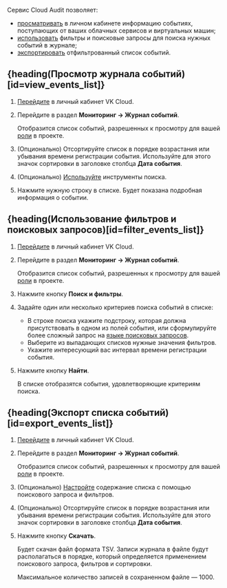 Сервис Cloud Audit позволяет:

- [просматривать](#view_events_list) в личном кабинете информацию событиях, поступающих от ваших облачных сервисов и виртуальных машин;
- [использовать](#filter_events_list) фильтры и поисковые запросы для поиска нужных событий в журнале;
- [экспортировать](#export_events_list) отфильтрованный список событий.

## {heading(Просмотр журнала событий)[id=view_events_list]}

1. [Перейдите](https://msk.cloud.vk.com/app/) в личный кабинет VK Cloud.
1. Перейдите в раздел **Мониторинг → Журнал событий**.

   Отобразится список событий, разрешенных к просмотру для вашей [роли](/ru/tools-for-using-services/account/concepts/rolesandpermissions) в проекте.

1. (Опционально) Отсортируйте список в порядке возрастания или убывания времени регистрации события. Используйте для этого значок сортировки в заголовке столбца **Дата события**.
1. (Опционально) [Используйте](#filter_events_list) инструменты поиска.
1. Нажмите нужную строку в списке. Будет показана подробная информация о событии.

## {heading(Использование фильтров и поисковых запросов)[id=filter_events_list]}

1. [Перейдите](https://msk.cloud.vk.com/app/) в личный кабинет VK Cloud.
1. Перейдите в раздел **Мониторинг → Журнал событий**.

   Отобразится список событий, разрешенных к просмотру для вашей [роли](/ru/tools-for-using-services/account/concepts/rolesandpermissions) в проекте.

1. Нажмите кнопку **Поиск и фильтры**.
1. Задайте один или несколько критериев поиска событий в списке:

   - В строке поиска укажите подстроку, которая должна присутствовать в одном из полей события, или сформулируйте более сложный запрос на [языке поисковых запросов](/ru/monitoring-services/event-log/concepts/search-language).
   - Выберите из выпадающих списков нужные значения фильтров.
   - Укажите интересующий вас интервал времени регистрации события.

1. Нажмите кнопку **Найти**.

   В списке отобразятся события, удовлетворяющие критериям поиска.

## {heading(Экспорт списка событий)[id=export_events_list]}

1. [Перейдите](https://msk.cloud.vk.com/app/) в личный кабинет VK Cloud.
2. Перейдите в раздел **Мониторинг → Журнал событий**.

    Отобразится список событий, разрешенных к просмотру для вашей [роли](/ru/tools-for-using-services/account/concepts/rolesandpermissions) в проекте.

3. (Опционально) [Настройте](#filter_events_list) содержание списка с помощью поискового запроса и фильтров.
4. (Опционально) Отсортируйте список в порядке возрастания или убывания времени регистрации события. Используйте для этого значок сортировки в заголовке столбца **Дата события**.
5. Нажмите кнопку **Скачать**.

    Будет скачан файл формата TSV. Записи журнала в файле будут располагаться в порядке, который определяется применением поискового запроса, фильтров и сортировки.

    <info>

    Максимальное количество записей в сохраненном файле — 1000.

    </info>
